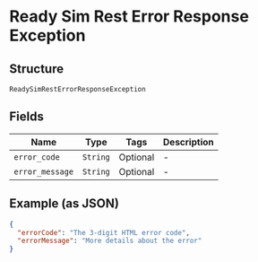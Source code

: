 
# Ready Sim Rest Error Response Exception

## Structure

`ReadySimRestErrorResponseException`

## Fields

| Name | Type | Tags | Description |
|  --- | --- | --- | --- |
| `error_code` | `String` | Optional | - |
| `error_message` | `String` | Optional | - |

## Example (as JSON)

```json
{
  "errorCode": "The 3-digit HTML error code",
  "errorMessage": "More details about the error"
}
```

